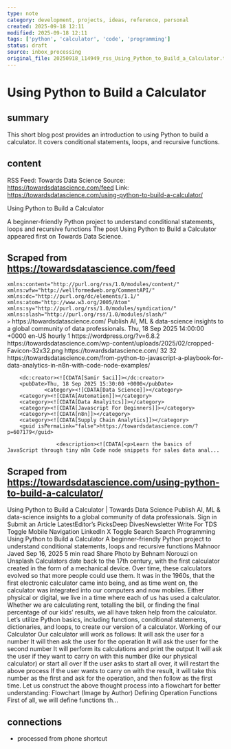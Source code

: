 ```yaml
---
type: note
category: development, projects, ideas, reference, personal
created: 2025-09-18 12:11
modified: 2025-09-18 12:11
tags: ['python', 'calculator', 'code', 'programming']
status: draft
source: inbox_processing
original_file: 20250918_114949_rss_Using_Python_to_Build_a_Calculator.txt
---
```


# Using Python to Build a Calculator

## summary
This short blog post provides an introduction to using Python to build a calculator. It covers conditional statements, loops, and recursive functions.

## content
RSS Feed: Towards Data Science
Source: https://towardsdatascience.com/feed
Link: https://towardsdatascience.com/using-python-to-build-a-calculator/

Using Python to Build a Calculator

A beginner-friendly Python project to understand conditional statements, loops and recursive functions The post Using Python to Build a Calculator appeared first on Towards Data Science.

## Scraped from https://towardsdatascience.com/feed
<?xml version="1.0" encoding="UTF-8"?><rss version="2.0"
	xmlns:content="http://purl.org/rss/1.0/modules/content/"
	xmlns:wfw="http://wellformedweb.org/CommentAPI/"
	xmlns:dc="http://purl.org/dc/elements/1.1/"
	xmlns:atom="http://www.w3.org/2005/Atom"
	xmlns:sy="http://purl.org/rss/1.0/modules/syndication/"
	xmlns:slash="http://purl.org/rss/1.0/modules/slash/"
	>

<channel>
	<title>Towards Data Science</title>
	<atom:link href="https://towardsdatascience.com/feed/" rel="self" type="application/rss+xml" />
	<link>https://towardsdatascience.com/</link>
	<description>Publish AI, ML &#38; data-science insights to a global community of data professionals.</description>
	<lastBuildDate>Thu, 18 Sep 2025 14:00:00 +0000</lastBuildDate>
	<language>en-US</language>
	<sy:updatePeriod>
	hourly	</sy:updatePeriod>
	<sy:updateFrequency>
	1	</sy:updateFrequency>
	<generator>https://wordpress.org/?v=6.8.2</generator>

<image>
	<url>https://towardsdatascience.com/wp-content/uploads/2025/02/cropped-Favicon-32x32.png</url>
	<title>Towards Data Science</title>
	<link>https://towardsdatascience.com/</link>
	<width>32</width>
	<height>32</height>
</image> 
	<item>
		<title>From Python to JavaScript: A Playbook for Data Analytics in n8n with Code Node Examples</title>
		<link>https://towardsdatascience.com/from-python-to-javascript-a-playbook-for-data-analytics-in-n8n-with-code-node-examples/</link>
		
		<dc:creator><![CDATA[Samir Saci]]></dc:creator>
		<pubDate>Thu, 18 Sep 2025 15:30:00 +0000</pubDate>
				<category><![CDATA[Data Science]]></category>
		<category><![CDATA[Automation]]></category>
		<category><![CDATA[Data Analyitcs]]></category>
		<category><![CDATA[Javascript For Beginners]]></category>
		<category><![CDATA[n8n]]></category>
		<category><![CDATA[Supply Chain Analytics]]></category>
		<guid isPermaLink="false">https://towardsdatascience.com/?p=607179</guid>

					<description><![CDATA[<p>Learn the basics of JavaScript through tiny n8n Code node snippets for sales data anal...


## Scraped from https://towardsdatascience.com/using-python-to-build-a-calculator/
Using Python to Build a Calculator | Towards Data Science Publish AI, ML &amp; data-science insights to a global community of data professionals. Sign in Submit an Article LatestEditor’s PicksDeep DivesNewsletter Write For TDS Toggle Mobile Navigation LinkedIn X Toggle Search Search Programming Using Python to Build a Calculator A beginner-friendly Python project to understand conditional statements, loops and recursive functions Mahnoor Javed Sep 16, 2025 5 min read Share Photo by Behnam Norouzi on Unsplash Calculators date back to the 17th century, with the first calculator created in the form of a mechanical device. Over time, these calculators evolved so that more people could use them. It was in the 1960s, that the first electronic calculator came into being, and as time went on, the calculator was integrated into our computers and now mobiles. Either physical or digital, we live in a time where each of us has used a calculator. Whether we are calculating rent, totalling the bill, or finding the final percentage of our kids&#8217; results, we all have taken help from the calculator. Let&#8217;s utilize Python basics, including functions, conditional statements, dictionaries, and loops, to create our version of a calculator. Working of our Calculator Our calculator will work as follows: It will ask the user for a number It will then ask the user for the operation It will ask the user for the second number It will perform its calculations and print the output It will ask the user if they want to carry on with this number (like our physical calculator) or start all over If the user asks to start all over, it will restart the above process If the user wants to carry on with the result, it will take this number as the first and ask for the operation, and then follow as the first time. Let us construct the above thought process into a flowchart for better understanding: Flowchart (Image by Author) Defining Operation Functions First of all, we will define functions th...


## connections
- processed from phone shortcut
